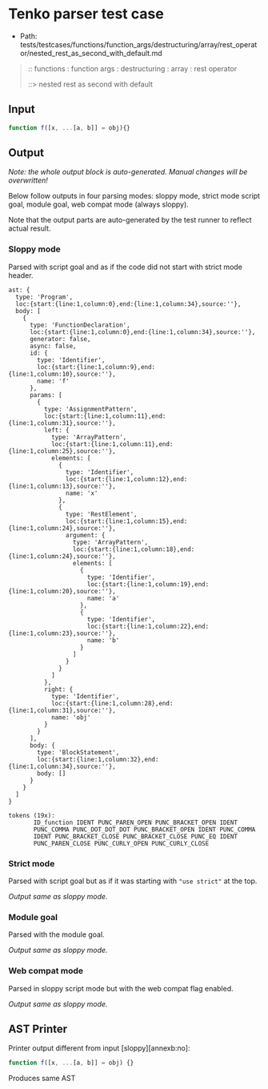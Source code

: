 # Tenko parser test case

- Path: tests/testcases/functions/function_args/destructuring/array/rest_operator/nested_rest_as_second_with_default.md

> :: functions : function args : destructuring : array : rest operator
>
> ::> nested rest as second with default

## Input

`````js
function f([x, ...[a, b]] = obj){}
`````

## Output

_Note: the whole output block is auto-generated. Manual changes will be overwritten!_

Below follow outputs in four parsing modes: sloppy mode, strict mode script goal, module goal, web compat mode (always sloppy).

Note that the output parts are auto-generated by the test runner to reflect actual result.

### Sloppy mode

Parsed with script goal and as if the code did not start with strict mode header.

`````
ast: {
  type: 'Program',
  loc:{start:{line:1,column:0},end:{line:1,column:34},source:''},
  body: [
    {
      type: 'FunctionDeclaration',
      loc:{start:{line:1,column:0},end:{line:1,column:34},source:''},
      generator: false,
      async: false,
      id: {
        type: 'Identifier',
        loc:{start:{line:1,column:9},end:{line:1,column:10},source:''},
        name: 'f'
      },
      params: [
        {
          type: 'AssignmentPattern',
          loc:{start:{line:1,column:11},end:{line:1,column:31},source:''},
          left: {
            type: 'ArrayPattern',
            loc:{start:{line:1,column:11},end:{line:1,column:25},source:''},
            elements: [
              {
                type: 'Identifier',
                loc:{start:{line:1,column:12},end:{line:1,column:13},source:''},
                name: 'x'
              },
              {
                type: 'RestElement',
                loc:{start:{line:1,column:15},end:{line:1,column:24},source:''},
                argument: {
                  type: 'ArrayPattern',
                  loc:{start:{line:1,column:18},end:{line:1,column:24},source:''},
                  elements: [
                    {
                      type: 'Identifier',
                      loc:{start:{line:1,column:19},end:{line:1,column:20},source:''},
                      name: 'a'
                    },
                    {
                      type: 'Identifier',
                      loc:{start:{line:1,column:22},end:{line:1,column:23},source:''},
                      name: 'b'
                    }
                  ]
                }
              }
            ]
          },
          right: {
            type: 'Identifier',
            loc:{start:{line:1,column:28},end:{line:1,column:31},source:''},
            name: 'obj'
          }
        }
      ],
      body: {
        type: 'BlockStatement',
        loc:{start:{line:1,column:32},end:{line:1,column:34},source:''},
        body: []
      }
    }
  ]
}

tokens (19x):
       ID_function IDENT PUNC_PAREN_OPEN PUNC_BRACKET_OPEN IDENT
       PUNC_COMMA PUNC_DOT_DOT_DOT PUNC_BRACKET_OPEN IDENT PUNC_COMMA
       IDENT PUNC_BRACKET_CLOSE PUNC_BRACKET_CLOSE PUNC_EQ IDENT
       PUNC_PAREN_CLOSE PUNC_CURLY_OPEN PUNC_CURLY_CLOSE
`````

### Strict mode

Parsed with script goal but as if it was starting with `"use strict"` at the top.

_Output same as sloppy mode._

### Module goal

Parsed with the module goal.

_Output same as sloppy mode._

### Web compat mode

Parsed in sloppy script mode but with the web compat flag enabled.

_Output same as sloppy mode._

## AST Printer

Printer output different from input [sloppy][annexb:no]:

````js
function f([x, ...[a, b]] = obj) {}
````

Produces same AST
